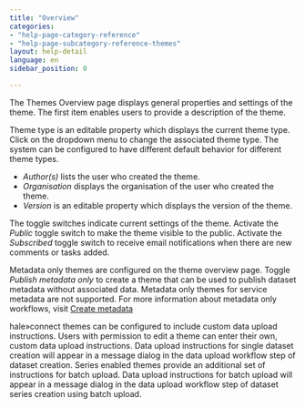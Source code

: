 ```yaml
---
title: "Overview"
categories:
- "help-page-category-reference"
- "help-page-subcategory-reference-themes"
layout: help-detail
language: en
sidebar_position: 0

---
```


The Themes Overview page displays general properties and settings of the theme. The first item enables users to provide a description of the theme.

Theme type is an editable property which displays the current theme type. Click on the dropdown menu to change the associated theme type. The system can be configured to have different default behavior for different theme types.

* *Author(s)* lists the user who created the theme.
*	*Organisation* displays the organisation of the user who created the theme.
*	*Version* is an editable property which displays the version of the theme.

The toggle switches indicate current settings of the theme. Activate the *Public* toggle switch to make the theme visible to the public. Activate the *Subscribed* toggle switch to receive email notifications when there are new comments or tasks added.

Metadata only themes are configured on the theme overview page. Toggle *Publish metadata only* to create a theme that can be used to publish dataset metadata without associated data. Metadata only themes for service metadata are not supported. For more information about metadata only workflows, visit [Create metadata](../../create-manage-datasets/create-metadata/2015-01-10-metadata-create.md)

hale»connect themes can be configured to include custom data upload instructions. Users with permission to edit a theme can enter their own, custom data upload instructions. Data upload instructions for single dataset creation will appear in a message dialog in the data upload workflow step of dataset creation. Series enabled themes provide an additional set of instructions for batch upload. Data upload instructions for batch upload will appear in a message dialog in the data upload workflow step of dataset series creation using batch upload.
